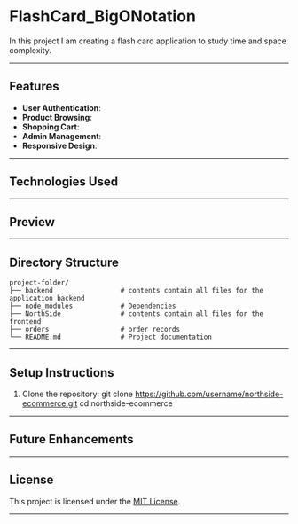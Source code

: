 # FlashCard_BigONotation

In this project I am creating a flash card application to study time and space complexity. 

---

## Features

- **User Authentication**: 
- **Product Browsing**: 
- **Shopping Cart**: 
- **Admin Management**: 
- **Responsive Design**: 

---

## Technologies Used



---

## Preview



---

## Directory Structure

```
project-folder/
├── backend                 # contents contain all files for the application backend
├── node_modules            # Dependencies
├── NorthSide               # contents contain all files for the frontend
├── orders                  # order records
└── README.md               # Project documentation
```
 
---

## Setup Instructions

1. Clone the repository:
    git clone https://github.com/username/northside-ecommerce.git
    cd northside-ecommerce


---

## Future Enhancements


---

## License

This project is licensed under the [MIT License](LICENSE).

---



   

